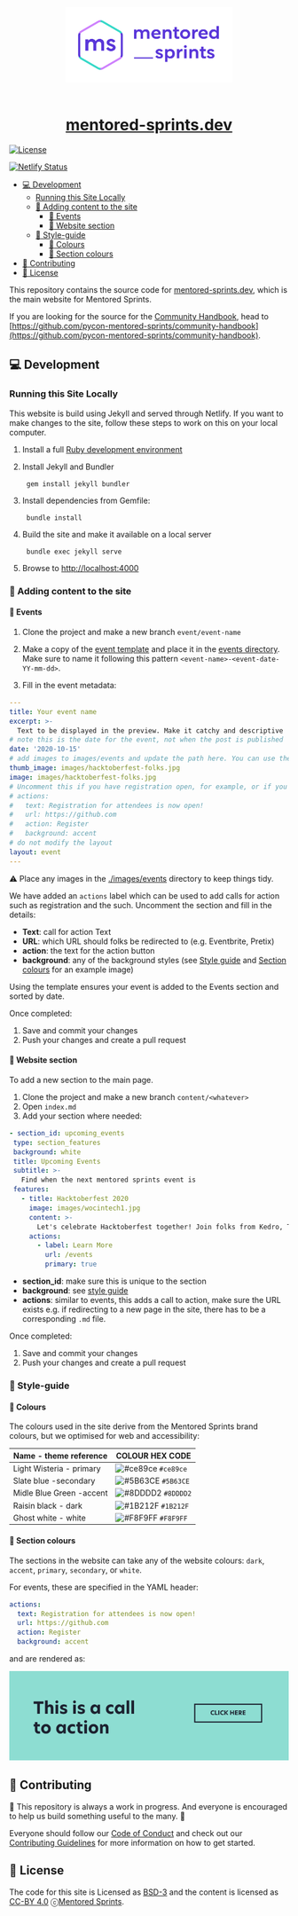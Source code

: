 
<div align="center">
 <img alt="Logo" src="https://github.com/pycon-mentored-sprints/digital-assets/blob/master/logos/MS_logo_white.png?raw=true" width="300" />
</div>
<br>

<div align="center">
<h1><a href="https://mentored-sprints.dev">mentored-sprints.dev</a></h1>
</div>

[![License](https://img.shields.io/badge/License-BSD%203--Clause-gray.svg?colorA=2D2A56&colorB=7A76C2&style=flat.svg)](https://opensource.org/licenses/BSD-3-Clause)

[![Netlify Status](https://api.netlify.com/api/v1/badges/22aa2846-c490-494e-b625-50a322ecc94f/deploy-status)](https://app.netlify.com/sites/amazing-cray-35954b/deploys)

- [💻 Development](#-development)
  - [Running this Site Locally](#running-this-site-locally)
  - [📝 Adding content to the site](#-adding-content-to-the-site)
    - [📅 Events](#-events)
    - [:pencil: Website section](#-website-section)
  - [:book: Style-guide](#-style-guide)
    - [:art: Colours](#-colours)
    - [:bookmark: Section colours](#-section-colours)
- [:raised_hands: Contributing](#-contributing)
- [:book: License](#-license)

This repository contains the source code for [mentored-sprints.dev](mentored-sprints.dev), which is the main website for Mentored Sprints.

If you are looking for the source for the [Community Handbook](https://github.com/pycon-mentored-sprints/community-handbook), head to [https://github.com/pycon-mentored-sprints/community-handbook](https://github.com/pycon-mentored-sprints/community-handbook).

## 💻 Development

### Running this Site Locally

This website is build using Jekyll and served through Netlify. If you want to make changes to the site, follow these steps to work on this on your local computer.

1. Install a full [Ruby development environment](https://jekyllrb.com/docs/installation/)

2. Install Jekyll and Bundler

        gem install jekyll bundler

3. Install dependencies from Gemfile:

        bundle install
4. Build the site and make it available on a local server

        bundle exec jekyll serve

5. Browse to [http://localhost:4000](http://localhost:4000)

### 📝 Adding content to the site

#### 📅 Events

1. Clone the project and make a new branch `event/event-name`

1. Make a copy of the [event template](./templates/event-template.md) and place it in the [events directory](./events). Make sure to name it following this pattern `<event-name>-<event-date-YY-mm-dd>`.

3. Fill in the event metadata:
  
```yml
---
title: Your event name
excerpt: >-
  Text to be displayed in the preview. Make it catchy and descriptive
# note this is the date for the event, not when the post is published
date: '2020-10-15'
# add images to images/events and update the path here. You can use the same image for the thumb and the main image on the post
thumb_image: images/hacktoberfest-folks.jpg
image: images/hacktoberfest-folks.jpg
# Uncomment this if you have registration open, for example, or if you have a call to action
# actions:
#   text: Registration for attendees is now open!
#   url: https://github.com
#   action: Register
#   background: accent
# do not modify the layout
layout: event
---
```

   :warning: Place any images in the [./images/events](./images/events) directory to keep things tidy.

   We have added an `actions` label which can be used to add calls for action such as registration and the such. Uncomment the section and fill in the details:

- **Text**: call for action Text
- **URL**: which URL should folks be redirected to (e.g. Eventbrite, Pretix)
- **action**: the text for the action button
- **background**: any of the background styles (see [Style guide](#style-guide) and [Section colours](#-section-colours) for an example image)

Using the template ensures your event is added to the Events section and sorted by date.

Once completed:

1. Save and commit your changes
2. Push your changes and create a pull request

#### :pencil: Website section

To add a new section to the main page.

1. Clone the project and make a new branch `content/<whatever>`
2. Open `index.md`
3. Add your section where needed:
   
```yml
- section_id: upcoming_events
 type: section_features
 background: white
 title: Upcoming Events
 subtitle: >-
   Find when the next mentored sprints event is
 features:
   - title: Hacktoberfest 2020
     image: images/wocintech1.jpg
     content: >-
       Let's celebrate Hacktoberfest together! Join folks from Kedro, Terminus DB and Rasa.
     actions:
       - label: Learn More
         url: /events
         primary: true
```

- **section_id**: make sure this is unique to the section
- **background**: see [style guide](#style-guide)
- **actions**: similar to events, this adds a call to action, make sure the URL exists e.g. if redirecting to a new page in the site, there has to be a corresponding `.md` file.

Once completed:

1. Save and commit your changes
2. Push your changes and create a pull request

### :book: Style-guide

#### :art: Colours

The colours used in the site derive from the Mentored Sprints brand colours, but we optimised for web and accessibility:

| Name - theme reference   | COLOUR HEX CODE                                                      |
| ------------------------ | -------------------------------------------------------------------- |
| Light Wisteria - primary        | ![#ce89ce](https://placehold.it/15/ce89ce/000000?text=%20) `#ce89ce` |
| Slate blue -secondary    | ![#5B63CE](https://placehold.it/15/5B63CE/000000?text=%20) `#5B63CE` |
| Midle Blue Green -accent | ![#8DDDD2](https://placehold.it/15/8DDDD2/000000?text=%20) `#8DDDD2` |
| Raisin black - dark      | ![#1B212F](https://placehold.it/15/1B212F/000000?text=%20) `#1B212F` |
| Ghost white - white      | ![#F8F9FF](https://placehold.it/15/F8F9FF/000000?text=%20) `#F8F9FF` |

#### :bookmark: Section colours

The sections in the website can take any of the website colours: `dark`, `accent`, `primary`, `secondary`, or `white`.

For events, these are specified in the YAML header:

```yaml
actions:
  text: Registration for attendees is now open!
  url: https://github.com
  action: Register
  background: accent
```

and are rendered as:

![call to action block](./images/cta.png)

## :raised_hands: Contributing

🚧 This repository is always a work in progress. And everyone is encouraged to help us build something useful to the many. 🚧

Everyone should follow our [Code of Conduct](https://mentored-sprints.netlify.app/code-conduct/) and check out our [Contributing Guidelines](./CONTRIBUTING.md) for more information on how to get started.

## :book: License

The code for this site is Licensed as [BSD-3](https://opensource.org/licenses/BSD-3-Clause) and the content is licensed as
[CC-BY 4.0](http://creativecommons.org/licenses/by/4.0/) ⓒ[Mentored Sprints](mentored-sprints.dev).
